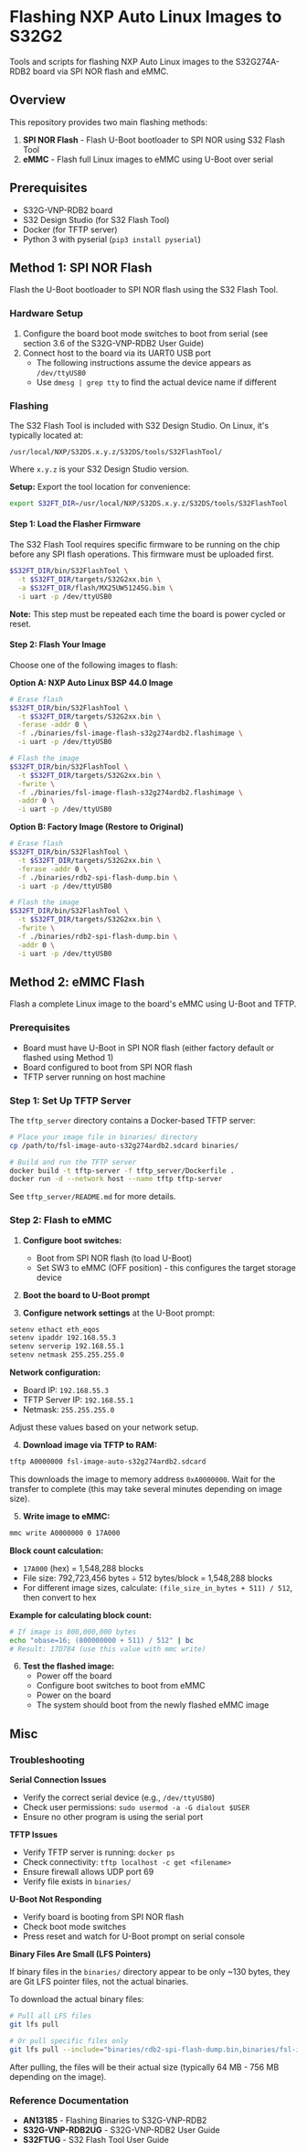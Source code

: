# Flashing NXP Auto Linux Images to S32G2

Tools and scripts for flashing NXP Auto Linux images to the S32G274A-RDB2 board via SPI NOR flash and eMMC.

## Overview

This repository provides two main flashing methods:

1. **SPI NOR Flash** - Flash U-Boot bootloader to SPI NOR using S32 Flash Tool
2. **eMMC** - Flash full Linux images to eMMC using U-Boot over serial

## Prerequisites

- S32G-VNP-RDB2 board
- S32 Design Studio (for S32 Flash Tool)
- Docker (for TFTP server)
- Python 3 with pyserial (`pip3 install pyserial`)

## Method 1: SPI NOR Flash

Flash the U-Boot bootloader to SPI NOR flash using the S32 Flash Tool.

### Hardware Setup

1. Configure the board boot mode switches to boot from serial (see section 3.6 of the S32G-VNP-RDB2 User Guide)
2. Connect host to the board via its UART0 USB port
   - The following instructions assume the device appears as `/dev/ttyUSB0`
   - Use `dmesg | grep tty` to find the actual device name if different

### Flashing

The S32 Flash Tool is included with S32 Design Studio. On Linux, it's typically located at:
```
/usr/local/NXP/S32DS.x.y.z/S32DS/tools/S32FlashTool/
```

Where `x.y.z` is your S32 Design Studio version.

**Setup:** Export the tool location for convenience:
```bash
export S32FT_DIR=/usr/local/NXP/S32DS.x.y.z/S32DS/tools/S32FlashTool
```

#### Step 1: Load the Flasher Firmware

The S32 Flash Tool requires specific firmware to be running on the chip before any SPI flash operations. This firmware must be uploaded first.

```bash
$S32FT_DIR/bin/S32FlashTool \
  -t $S32FT_DIR/targets/S32G2xx.bin \
  -a $S32FT_DIR/flash/MX25UW51245G.bin \
  -i uart -p /dev/ttyUSB0
```

**Note:** This step must be repeated each time the board is power cycled or reset.

#### Step 2: Flash Your Image

Choose one of the following images to flash:

**Option A: NXP Auto Linux BSP 44.0 Image**

```bash
# Erase flash
$S32FT_DIR/bin/S32FlashTool \
  -t $S32FT_DIR/targets/S32G2xx.bin \
  -ferase -addr 0 \
  -f ./binaries/fsl-image-flash-s32g274ardb2.flashimage \
  -i uart -p /dev/ttyUSB0

# Flash the image
$S32FT_DIR/bin/S32FlashTool \
  -t $S32FT_DIR/targets/S32G2xx.bin \
  -fwrite \
  -f ./binaries/fsl-image-flash-s32g274ardb2.flashimage \
  -addr 0 \
  -i uart -p /dev/ttyUSB0
```

**Option B: Factory Image (Restore to Original)**

```bash
# Erase flash
$S32FT_DIR/bin/S32FlashTool \
  -t $S32FT_DIR/targets/S32G2xx.bin \
  -ferase -addr 0 \
  -f ./binaries/rdb2-spi-flash-dump.bin \
  -i uart -p /dev/ttyUSB0

# Flash the image
$S32FT_DIR/bin/S32FlashTool \
  -t $S32FT_DIR/targets/S32G2xx.bin \
  -fwrite \
  -f ./binaries/rdb2-spi-flash-dump.bin \
  -addr 0 \
  -i uart -p /dev/ttyUSB0
```

## Method 2: eMMC Flash

Flash a complete Linux image to the board's eMMC using U-Boot and TFTP.

### Prerequisites

- Board must have U-Boot in SPI NOR flash (either factory default or flashed using Method 1)
- Board configured to boot from SPI NOR flash
- TFTP server running on host machine

### Step 1: Set Up TFTP Server

The `tftp_server` directory contains a Docker-based TFTP server:

```bash
# Place your image file in binaries/ directory
cp /path/to/fsl-image-auto-s32g274ardb2.sdcard binaries/

# Build and run the TFTP server
docker build -t tftp-server -f tftp_server/Dockerfile .
docker run -d --network host --name tftp tftp-server
```

See `tftp_server/README.md` for more details.

### Step 2: Flash to eMMC

1. **Configure boot switches:**
   - Boot from SPI NOR flash (to load U-Boot)
   - Set SW3 to eMMC (OFF position) - this configures the target storage device

2. **Boot the board to U-Boot prompt**

3. **Configure network settings** at the U-Boot prompt:

```bash
setenv ethact eth_eqos
setenv ipaddr 192.168.55.3
setenv serverip 192.168.55.1
setenv netmask 255.255.255.0
```

**Network configuration:**
- Board IP: `192.168.55.3`
- TFTP Server IP: `192.168.55.1`
- Netmask: `255.255.255.0`

Adjust these values based on your network setup.

4. **Download image via TFTP to RAM:**

```bash
tftp A0000000 fsl-image-auto-s32g274ardb2.sdcard
```

This downloads the image to memory address `0xA0000000`. Wait for the transfer to complete (this may take several minutes depending on image size).

5. **Write image to eMMC:**

```bash
mmc write A0000000 0 17A000
```

**Block count calculation:**
- `17A000` (hex) = 1,548,288 blocks
- File size: 792,723,456 bytes ÷ 512 bytes/block = 1,548,288 blocks
- For different image sizes, calculate: `(file_size_in_bytes + 511) / 512`, then convert to hex

**Example for calculating block count:**
```bash
# If image is 800,000,000 bytes
echo "obase=16; (800000000 + 511) / 512" | bc
# Result: 17D784 (use this value with mmc write)
```

6. **Test the flashed image:**
   - Power off the board
   - Configure boot switches to boot from eMMC
   - Power on the board
   - The system should boot from the newly flashed eMMC image

## Misc

### Troubleshooting

**Serial Connection Issues**
- Verify the correct serial device (e.g., `/dev/ttyUSB0`)
- Check user permissions: `sudo usermod -a -G dialout $USER`
- Ensure no other program is using the serial port

**TFTP Issues**
- Verify TFTP server is running: `docker ps`
- Check connectivity: `tftp localhost -c get <filename>`
- Ensure firewall allows UDP port 69
- Verify file exists in `binaries/`

**U-Boot Not Responding**
- Verify board is booting from SPI NOR flash
- Check boot mode switches
- Press reset and watch for U-Boot prompt on serial console

**Binary Files Are Small (LFS Pointers)**

If binary files in the `binaries/` directory appear to be only ~130 bytes, they are Git LFS pointer files, not the actual binaries.

To download the actual binary files:
```bash
# Pull all LFS files
git lfs pull

# Or pull specific files only
git lfs pull --include="binaries/rdb2-spi-flash-dump.bin,binaries/fsl-image-flash-s32g274ardb2.flashimage"
```

After pulling, the files will be their actual size (typically 64 MB - 756 MB depending on the image).

### Reference Documentation

- **AN13185** - Flashing Binaries to S32G-VNP-RDB2
- **S32G-VNP-RDB2UG** - S32G-VNP-RDB2 User Guide
- **S32FTUG** - S32 Flash Tool User Guide